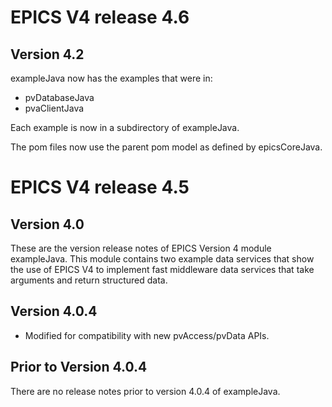 EPICS V4 release 4.6
==========================

## Version 4.2

exampleJava now has the examples that were in:

* pvDatabaseJava
* pvaClientJava

Each example is now in a subdirectory of exampleJava.

The pom files now use the parent pom model as defined by epicsCoreJava.


EPICS V4 release 4.5
=========================

## Version 4.0

These are the version release notes of EPICS Version 4 module exampleJava. This
module contains two example data services that show the use of EPICS V4
to implement fast middleware data services that take arguments and return
structured data.

## Version 4.0.4


* Modified for compatibility with new pvAccess/pvData APIs.

## Prior to Version 4.0.4

There are no release notes prior to version 4.0.4 of exampleJava.
